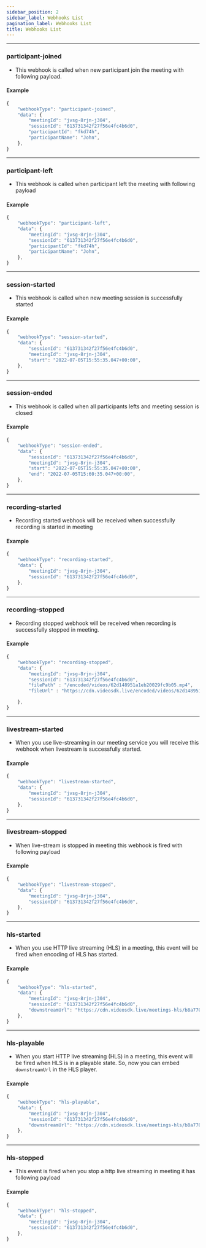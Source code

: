 ```yaml
---
sidebar_position: 2
sidebar_label: Webhooks List
pagination_label: Webhooks List
title: Webhooks List
---
```


<div class="sdk-api-ref-only-h4">

---

### participant-joined

- This webhook is called when new participant join the meeting with following payload.

#### Example

```javascript
{
	"webhookType": "participant-joined",
	"data": {
        "meetingId": "jvsg-8rjn-j304",
        "sessionId": "613731342f27f56e4fc4b6d0",
        "participantId": "fkd74h",
        "participantName": "John",
    },
}
```

---

### participant-left

- This webhook is called when participant left the meeting with following payload

#### Example

```javascript
{
	"webhookType": "participant-left",
	"data": {
        "meetingId": "jvsg-8rjn-j304",
        "sessionId": "613731342f27f56e4fc4b6d0",
        "participantId": "fkd74h",
        "participantName": "John",
    },
}
```

---

### session-started

- This webhook is called when new meeting session is successfully started

#### Example

```javascript
{
    "webhookType": "session-started",
    "data": {
        "sessionId": "613731342f27f56e4fc4b6d0",
        "meetingId": "jvsg-8rjn-j304",
        "start": "2022-07-05T15:55:35.047+00:00",
    },
}
```

---

### session-ended

- This webhook is called when all participants lefts and meeting session is closed

#### Example

```javascript
{
    "webhookType": "session-ended",
    "data": {
        "sessionId": "613731342f27f56e4fc4b6d0",
        "meetingId": "jvsg-8rjn-j304",
        "start": "2022-07-05T15:55:35.047+00:00",
        "end": "2022-07-05T15:60:35.047+00:00",
    },
}
```

---

### recording-started

- Recording started webhook will be received when successfully recording is started in meeting

#### Example

```javascript
{
    "webhookType": "recording-started",
    "data": {
        "meetingId": "jvsg-8rjn-j304",
        "sessionId": "613731342f27f56e4fc4b6d0",
    },
}
```

---

### recording-stopped

- Recording stopped webhook will be received when recording is successfully stopped in meeting.

#### Example

```javascript
{
    "webhookType": "recording-stopped",
    "data": {
        "meetingId": "jvsg-8rjn-j304",
        "sessionId": "613731342f27f56e4fc4b6d0",
        "filePath" : "/encoded/videos/62d148951a1eb20029fc9b05.mp4",
        "fileUrl" : "https://cdn.videosdk.live/encoded/videos/62d148951a1eb20029fc9b05.mp4",

    },
}
```

---

### livestream-started

- When you use live-streaming in our meeting service you will receive this webhook when livestream is successfully started.

#### Example

```javascript
{
    "webhookType": "livestream-started",
    "data": {
        "meetingId": "jvsg-8rjn-j304",
        "sessionId": "613731342f27f56e4fc4b6d0",
    },
}
```

---

### livestream-stopped

- When live-stream is stopped in meeting this webhook is fired with following payload

#### Example

```javascript
{
    "webhookType": "livestream-stopped",
    "data": {
        "meetingId": "jvsg-8rjn-j304",
        "sessionId": "613731342f27f56e4fc4b6d0",
    },
}
```

---

### hls-started

- When you use HTTP live streaming (HLS) in a meeting, this event will be fired when encoding of HLS has started.

#### Example

```javascript
{
    "webhookType": "hls-started",
    "data": {
        "meetingId": "jvsg-8rjn-j304",
        "sessionId": "613731342f27f56e4fc4b6d0",
        "downstreamUrl": "https://cdn.videosdk.live/meetings-hls/b8a770ef-d713-4a27-9ab7-e5a0b724caaf/index.m3u8"
    },
}
```

---

### hls-playable

- When you start HTTP live streaming (HLS) in a meeting, this event will be fired when HLS is in a playable state. So, now you can embed `downstreamUrl` in the HLS player.

#### Example

```javascript
{
    "webhookType": "hls-playable",
    "data": {
        "meetingId": "jvsg-8rjn-j304",
        "sessionId": "613731342f27f56e4fc4b6d0",
        "downstreamUrl": "https://cdn.videosdk.live/meetings-hls/b8a770ef-d713-4a27-9ab7-e5a0b724caaf/index.m3u8"
    },
}
```

---

### hls-stopped

- This event is fired when you stop a http live streaming in meeting it has following payload

#### Example

```javascript
{
    "webhookType": "hls-stopped",
    "data": {
        "meetingId": "jvsg-8rjn-j304",
        "sessionId": "613731342f27f56e4fc4b6d0",
    },
}
```

</div>
